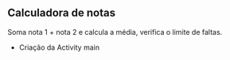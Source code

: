 ## Calculadora de notas

Soma nota 1 + nota 2 e calcula a média, verifica o limite de faltas.

- Criação da Activity main